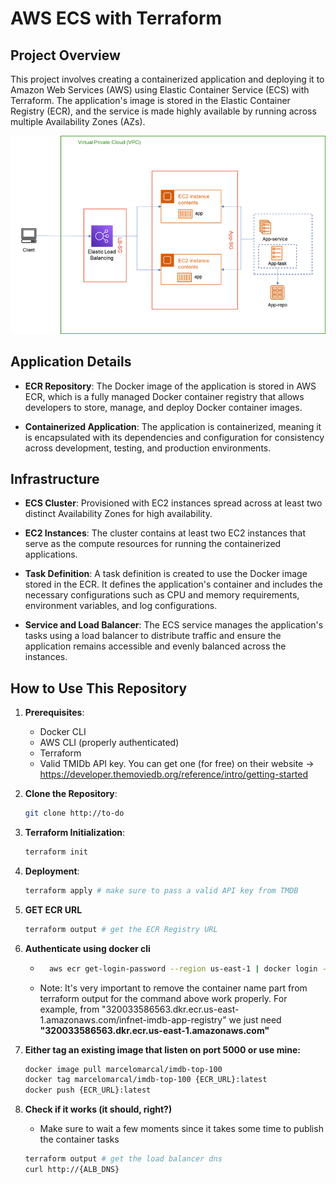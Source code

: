 # AWS ECS with Terraform

## Project Overview

This project involves creating a containerized application and deploying it to Amazon Web Services (AWS) using Elastic Container Service (ECS) with Terraform. The application's image is stored in the Elastic Container Registry (ECR), and the service is made highly available by running across multiple Availability Zones (AZs).

![project_arch](docs/aws_arch.png)

## Application Details

- **ECR Repository**: The Docker image of the application is stored in AWS ECR, which is a fully managed Docker container registry that allows developers to store, manage, and deploy Docker container images.

- **Containerized Application**: The application is containerized, meaning it is encapsulated with its dependencies and configuration for consistency across development, testing, and production environments.

## Infrastructure

- **ECS Cluster**: Provisioned with EC2 instances spread across at least two distinct Availability Zones for high availability.

- **EC2 Instances**: The cluster contains at least two EC2 instances that serve as the compute resources for running the containerized applications.

- **Task Definition**: A task definition is created to use the Docker image stored in the ECR. It defines the application's container and includes the necessary configurations such as CPU and memory requirements, environment variables, and log configurations.

- **Service and Load Balancer**: The ECS service manages the application's tasks using a load balancer to distribute traffic and ensure the application remains accessible and evenly balanced across the instances.

## How to Use This Repository

1. **Prerequisites**: 

    * Docker CLI
    * AWS CLI (properly authenticated)
    * Terraform 
    * Valid TMIDb API key. You can get one (for free) on their website -> https://developer.themoviedb.org/reference/intro/getting-started

2. **Clone the Repository**: 

     ```bash
    git clone http://to-do
    ```

3. **Terraform Initialization**: 

    ```bash
    terraform init 
    ```

4. **Deployment**:

    ```bash
    terraform apply # make sure to pass a valid API key from TMDB
    ```

5. **GET ECR URL**

    ```bash
    terraform output # get the ECR Registry URL
    ```

6. **Authenticate using docker cli**

    * ```bash
        aws ecr get-login-password --region us-east-1 | docker login --username AWS --password-stdin {ECR_URL}
        ```
    * Note: It's very important to remove the container name part from terraform output for the command above work properly. For example, from "320033586563.dkr.ecr.us-east-1.amazonaws.com/infnet-imdb-app-registry" we just need **"320033586563.dkr.ecr.us-east-1.amazonaws.com"**

7. **Either tag an existing image that listen on port 5000 or use mine:**

    ```bash
    docker image pull marcelomarcal/imdb-top-100
    docker tag marcelomarcal/imdb-top-100 {ECR_URL}:latest
    docker push {ECR_URL}:latest
    ```

8. **Check if it works (it should, right?)**

    * Make sure to wait a few moments since it takes some time to 
    publish the container tasks
    
    ```bash
    terraform output # get the load balancer dns
    curl http://{ALB_DNS}
    ```
